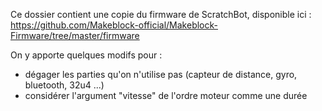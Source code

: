Ce dossier contient une copie du firmware de ScratchBot, disponible ici :
  https://github.com/Makeblock-official/Makeblock-Firmware/tree/master/firmware

On y apporte quelques modifs pour :
- dégager les parties qu'on n'utilise pas (capteur de distance, gyro, bluetooth, 32u4 ...)
- considérer l'argument "vitesse" de l'ordre moteur comme une durée
